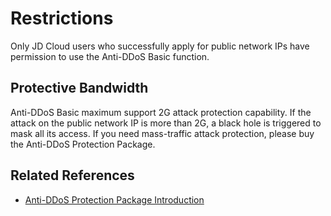 # Restrictions

Only JD Cloud users who successfully apply for public network IPs have permission to use the Anti-DDoS Basic function.

## Protective Bandwidth

Anti-DDoS Basic maximum support 2G attack protection capability. If the attack on the public network IP is more than 2G, a black hole is triggered to mask all its access.
If you need mass-traffic attack protection, please buy the Anti-DDoS Protection Package.


## Related References
- [Anti-DDoS Protection Package Introduction](https://github.com/jdcloudcom/cn/blob/edit/documentation/Cloud-Security/Anti-DDoS-Protection-Package/Introduction/Product-Overview.md)
